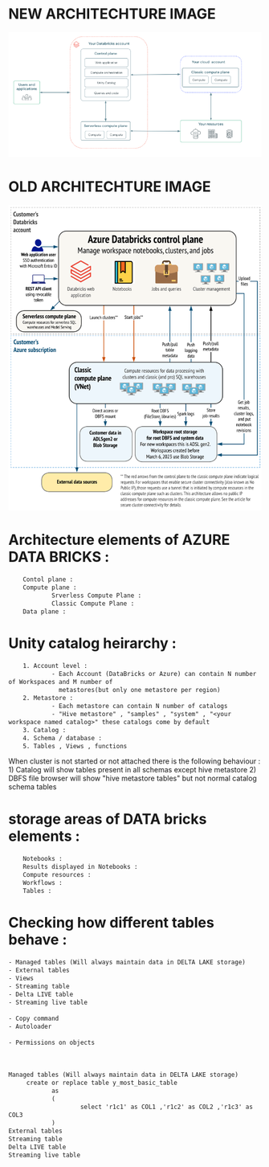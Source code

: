# NEW ARCHITECHTURE IMAGE

![New image of Architecture](./y_nontxt_resources/y_images/y_architechture.png)


# OLD ARCHITECHTURE IMAGE
<img src="./y_nontxt_resources/y_images/y_old_architech_of_Azdtbrks.png" alt="Old image of Architecture" width="700"/>




# Architecture elements of AZURE DATA BRICKS :
        Contol plane :
        Compute plane :
                Srverless Compute Plane :
                Classic Compute Plane :
        Data plane :



# Unity catalog heirarchy :
        1. Account level : 
                - Each Account (DataBricks or Azure) can contain N number of Workspaces and M number of 
                  metastores(but only one metastore per region)
        2. Metastore :
                - Each metastore can contain N number of catalogs
                - "Hive metastore" , "samples" , "system" , "<your workspace named catalog>" these catalogs come by default
        3. Catalog :
        4. Schema / database :
        5. Tables , Views , functions

When cluster is not started or not attached there is the following behaviour :
        1) Catalog will show tables present in all schemas except hive metastore
        2) DBFS file browser will show "hive metastore tables" but not normal catalog schema tables


# storage areas of DATA bricks elements :

        Notebooks :
        Results displayed in Notebooks :
        Compute resources :
        Workflows :
        Tables :
        

# Checking how different tables behave :
    - Managed tables (Will always maintain data in DELTA LAKE storage)
    - External tables
    - Views
    - Streaming table
    - Delta LIVE table
    - Streaming live table

    - Copy command
    - Autoloader

    - Permissions on objects



    Managed tables (Will always maintain data in DELTA LAKE storage)
         create or replace table y_most_basic_table 
                as
                (
                        select 'r1c1' as COL1 ,'r1c2' as COL2 ,'r1c3' as COL3
                )
    External tables
    Streaming table
    Delta LIVE table
    Streaming live table








